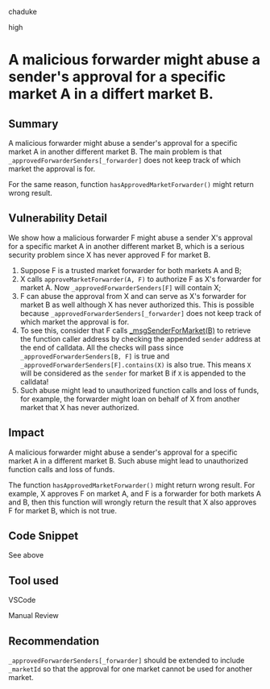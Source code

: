 chaduke

high

# A malicious forwarder might abuse  a sender's approval for a specific market A in a differt market B.

## Summary
A malicious forwarder might abuse  a sender's approval for a specific market A in another different market B. The main problem is that ``_approvedForwarderSenders[_forwarder]`` does not keep track of which market the approval is for. 

For the same reason, function ``hasApprovedMarketForwarder()`` might return wrong result.


## Vulnerability Detail

We show how a malicious forwarder F might abuse a sender X's approval for a specific market A in another different market B, which is a serious security problem since X has never approved F for market B. 

1. Suppose F is a trusted market forwarder for both markets A and B;
2. X calls ``approveMarketForwarder(A, F)`` to authorize F as X's forwarder for market A.  Now ``_approvedForwarderSenders[F]`` will contain X;
3. F can abuse the approval from X and can serve as X's forwarder for market B as well although X has never authorized this.  This is possible because ``_approvedForwarderSenders[_forwarder]`` does not keep track of which market the approval is for. 
4.  To see this, consider that F calls [_msgSenderForMarket(B)](https://github.com/sherlock-audit/2023-03-teller/blob/main/teller-protocol-v2/packages/contracts/contracts/TellerV2Context.sol#L103-L123) to retrieve the function caller address by checking the appended ``sender`` address at the end of calldata. All the checks will pass since ``_approvedForwarderSenders[B, F]`` is true and ``_approvedForwarderSenders[F].contains(X)`` is also true. This means ``X`` will be considered as the ``sender`` for market B if ``X`` is appended to the calldata!
5. Such abuse might lead to unauthorized function calls and loss of funds, for example, the forwarder might loan on behalf of X from another market that X has never authorized. 

## Impact
A malicious forwarder might abuse  a sender's approval for a specific market A in a  different market B. Such abuse might lead to unauthorized function calls and loss of funds.

The function ``hasApprovedMarketForwarder()`` might return wrong result. For example, X approves F on market A, and F is a forwarder for both markets A and B, then this function will wrongly return the result that X also approves F for market B, which is not true. 
 


## Code Snippet
See above

## Tool used
VSCode

Manual Review

## Recommendation

``_approvedForwarderSenders[_forwarder]`` should be extended to include ``_marketId`` so that the approval for one market cannot be used for another market. 